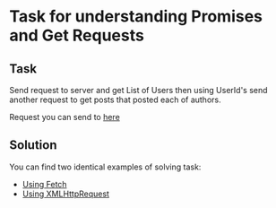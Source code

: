 # Task for understanding Promises and Get Requests

## Task

Send request to server and get List of Users then using UserId's send another request to get posts that posted each of authors.

Request you can send to [here](http://jsonplaceholder.typicode.com/users)

## Solution

You can find two identical examples of solving task:

- [Using Fetch](src/fetch.js)
- [Using XMLHttpRequest](src/XMLHttp.js)
